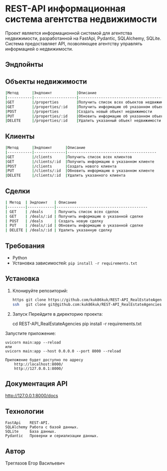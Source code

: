 # REST-API информационная система агентства недвижимости

Проект является информационной системой для агентства недвижимости, разработанной на FastApi, Pydantic, SQLAlchemy, SQLite. Система предоставляет API, позволяющее агентству управлять информацией о недвижимости.


## Эндпойнты

## Объекты недвижимости

```bash
|Метод	    |Эндпоинт	        |Описание
|-----------|-------------------|----------------------------------------
|GET	    |/properties	    |Получить список всех объектов недвижимости
|GET	    |/properties/:id	|Получить информацию об указанном объекте
|POST	    |/properties	    |Создать новый объект недвижимости
|PUT	    |/properties/:id	|Обновить информацию об указанном объекте
|DELETE	    |/properties/:id	|Удалить указанный объект недвижимости
```
## Клиенты

```bash
|Метод	    |Эндпоинт	   |Описание
|-----------|--------------|----------------------------------------
|GET	    |/clients	   |Получить список всех клиентов
|GET	    |/clients/:id  |Получить информацию о указанном клиенте
|POST	    |/clients	   |Создать нового клиента
|PUT	    |/clients/:id  |Обновить информацию о указанном клиенте
|DELETE	    |/clients/:id  |Удалить указанного клиента
```
## Сделки

```bash
| Метод  | Эндпоинт   | Описание 
|--------|------------|-----------------------------------------
| GET    | /deals     | Получить список всех сделок 
| GET    | /deals/:id | Получить информацию о указанной сделке
| POST   | /deals     | Создать новую сделку
| PUT    | /deals/:id | Обновить информацию о указанной сделке
| DELETE | /deals/:id | Удалить указанную сделку
```

## Требования
- Python
- Установка зависимостей: `pip install -r requirements.txt`


## Установка
1. Клонируйте репозиторий:
   
   ```bash
   https git clone https://github.com/kuk86kuk/REST-API_RealEstateAgencies.git
   ssh   git clone git@github.com:kuk86kuk/REST-API_RealEstateAgencies.git

2. Запуск
Перейдите в директорию проекта:

   cd REST-API_RealEstateAgencies
   pip install -r requirements.txt

Запустите приложение:

    uvicorn main:app --reload
    или
    uvicorn main:app --host 0.0.0.0 --port 8000 --reload

    Приложение будет доступно по адресу 
        http://localhost:8000/
        http://127.0.0.1:8000/


## Документация API
   http://127.0.0.1:8000/docs


## Технологии
    FastApi    REST-API.
    SQLAlchemy Работа с базой данных.
    SQLite     База данных.
    Pydantic   Проверки и сериализации данных.


## Автор
   Треглазов Егор Васильевич





